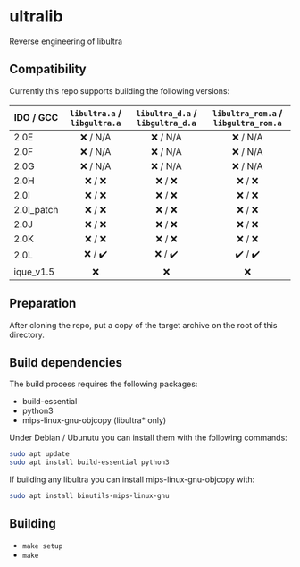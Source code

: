 # ultralib

Reverse engineering of libultra

## Compatibility

Currently this repo supports building the following versions:

| IDO / GCC  | `libultra.a` / `libgultra.a` | `libultra_d.a` / `libgultra_d.a` | `libultra_rom.a` / `libgultra_rom.a` |
| -          | :-: | :-: | :-: |
| 2.0E       | :x: / N/A | :x: / N/A | :x: / N/A |
| 2.0F       | :x: / N/A | :x: / N/A | :x: / N/A |
| 2.0G       | :x: / N/A | :x: / N/A | :x: / N/A |
| 2.0H       | :x: / :x: | :x: / :x: | :x: / :x: |
| 2.0I       | :x: / :x: | :x: / :x: | :x: / :x: |
| 2.0I_patch | :x: / :x: | :x: / :x: | :x: / :x: |
| 2.0J       | :x: / :x: | :x: / :x: | :x: / :x: |
| 2.0K       | :x: / :x: | :x: / :x: | :x: / :x: |
| 2.0L       | :x: / :heavy_check_mark: | :x: / :heavy_check_mark: | :heavy_check_mark: / :heavy_check_mark: |
| ique_v1.5  | :x: | :x: | :x: |

## Preparation

After cloning the repo, put a copy of the target archive on the root of this directory.

## Build dependencies

The build process requires the following packages:

- build-essential
- python3
- mips-linux-gnu-objcopy (libultra* only)

Under Debian / Ubunutu you can install them with the following commands:

```bash
sudo apt update
sudo apt install build-essential python3
```

If building any libultra you can install mips-linux-gnu-objcopy with:

```bash
sudo apt install binutils-mips-linux-gnu
```

## Building

- `make setup`
- `make`
